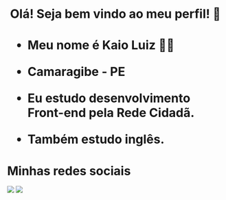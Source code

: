 <h1 align="center">
  Olá! Seja bem vindo ao meu perfil! 👋
<h1>
 
  - <p>Meu nome é Kaio Luiz 🐱‍👤</p>
  - <p>Camaragibe - PE</p>
  - <p>Eu estudo desenvolvimento Front-end pela Rede Cidadã.</p>
  - <p>Também estudo inglês.</p>
  
  
  
  #
  <div>
  <h1>Minhas redes sociais</h1>
  <a href="https://www.instagram.com/kaio.luiz.3532/" target="_blank"><img src="https://img.shields.io/badge/-Instagram-%23E4405F?style=for-the-badge&logo=instagram&logoColor=white" target="_blank"></a>
  <a href="https://www.linkedin.com/in/kaio-luiz-692bb8217/" target="_blank"><img src="https://img.shields.io/badge/-LinkedIn-%230077B5?style=for-the-badge&logo=linkedin&logoColor=white" target="_blank"></a>
  </div>
<!--
**KaioLuiz03/KaioLuiz03** is a ✨ _special_ ✨ repository because its `README.md` (this file) appears on your GitHub profile.

Here are some ideas to get you started:

- 🔭 I’m currently working on ...
- 🌱 I’m currently learning ...
- 👯 I’m looking to collaborate on ...
- 🤔 I’m looking for help with ...
- 💬 Ask me about ...
- 📫 How to reach me: ...
- 😄 Pronouns: ...
- ⚡ Fun fact: ...
-->
